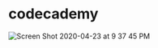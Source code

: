 # codecademy
![Screen Shot 2020-04-23 at 9 37 45 PM](https://user-images.githubusercontent.com/51174733/80169541-5f1f2580-85ab-11ea-848f-b72aad739699.png)
